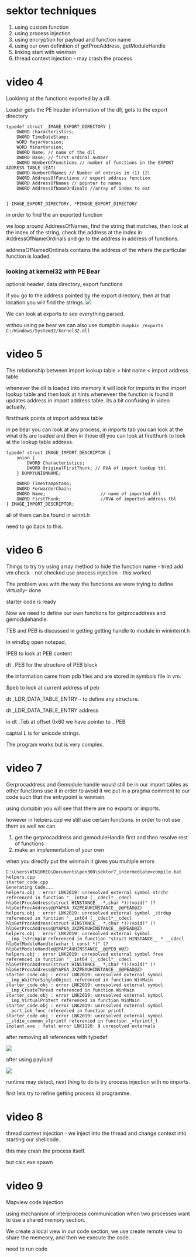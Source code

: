# sektor techniques

1. using custom function
2. using process injection
3. using encryption for payload and function name
4. using our own definition of getProcAddress, getModuleHandle
5. linking start with winmain
6. thread context injection - may crash the process


# video 4

Lookinng at the functions exported by a dll.

Loader gets the PE header information of the dll, gets to the export directory
```
typedef struct _IMAGE_EXPORT_DIRECTORY {
    DWORD characteristics;
    DWORD TimeDateStamp;
    WORD MajorVersion;
    WORD MinorVersion;
    DWORD Name; // name of the dll
    DWORD Base; // first ordinal number
    DWORD NUmberOfFunctions // number of functions in the EXPORT ADDRESS TABLE (EAT)
    DWORD NumberOfNames // Number of entries in (1) (2)
    DWORD AddressOfFunctions // export address function
    DWORD AddressOfNames // pointer to names
    DWORD AddressOfNameOrdinals //array of index to eat


} IMAGE_EXPORT_DIRECTORY, *PIMAGE_EXPORT_DIRECTORY

```
in order to find the an exported function

we loop around AddressOfNames, find the string that matches, then look at the index of the string, check the address at the index in AddressOfNameOrdinals and go to the address in address of functions.

addressOfNamedOrdinals contains the address of the where the particular function is loaded.  

### looking at kernel32 with PE Bear

optional header, data directory, export functions

if you go to the address pointed by rhe export directory, then at that location you will find the strings.
![](kernel32_String.png)

We can look at exports to see everything parsed.

withou using pe bear we can also use dumpbin
`dumpbin /exports C:/Windows/System32/kernel32.dll `
  

# video 5

The relationship between import lookup table > hint name  < import address table

whenever the dll is loaded into memory it will look for imports in the import lookup table and then look at hints wheneveer the function is found it updates address in import address table. its a bit confusing in video actually.

firstthunk points ot import address table

in pe bear you can look at any process, in imports tab you can look at the what dlls are loaded and then in those dll you can look at firstthunk to look at the lookup table address.

 
```
typedef struct IMAGE_IMPORT_DESCRIPTOR {
    union {
        DWORD Characteristics;
        DWORD OriginalFirstThunk; // RVA of import lookup tbl  
    } DUMMYUNIONNAME;

    DWORD TimeStampStamp;
    DWORD ForwarderChain;
    DWORD Name;                     // name of imported dll
    DWORD FirstThunk;               //RVA of imported address tbl 
} IMAGE_IMPORT_DESCRIPTOR;
```

all of them can be found in winnt.h
 
need to go back to this.

# video 6

Things to try
try using array method to hide the function name - tried
add vm check - not checked
use process injection - this worked

The problem was with the way the functions we were trying to define virtually- done

starter code is ready

Now we need to define our own functions for getprocaddress and gemodulehandle.

TEB and PEB is discussed in getting getting handle to module
in wininternl.h

in windbg open notepad,

!PEB to look at PEB content 

dt _PEB for the structure of PEB block

the information came from pdb files and are stored in symbols file in vm.
    
$peb to look at current address of peb

dt _LDR_DATA_TABLE_ENTRY - to define any structure.

dt _LDR_DATA_TABLE_ENTRY address  

in dt _Teb at offset 0x60 we have pointer to _   PEB

captial L is for unicode strings.

The program works but is very complex.

# video 7  

Gerprocaddress and Gemodule handle would still be in our import tables as other functions use it
in order to avoid it we put in a pragma comment to our code such that the entrypoint is winmain.

using dumpbin you will see that there are no exports or imports.

however in helpers.cpp we still use certain functions. in order to not use them as well we can
1. get the getprocaddress and gemoduleHandle first and then resolve rest of functions
2. make an implementation of your own

when you directly put the winmain it gives you multiple errors

```
C:\Users\WIN10RED\Documents\pen300\sektor7_intermediate>compile.bat
helpers.cpp
starter_code.cpp
Generating Code...
helpers.obj : error LNK2019: unresolved external symbol strchr referenced in function "__int64 (__cdecl*__cdecl hlpGetProcAddress(struct HINSTANCE__ *,char *))(void)" (?hlpGetProcAddress@@YAP6A_JXZPEAUHINSTANCE__@@PEAD@Z)
helpers.obj : error LNK2019: unresolved external symbol _strdup referenced in function "__int64 (__cdecl*__cdecl hlpGetProcAddress(struct HINSTANCE__ *,char *))(void)" (?hlpGetProcAddress@@YAP6A_JXZPEAUHINSTANCE__@@PEAD@Z)
helpers.obj : error LNK2019: unresolved external symbol __imp_lstrcmpiW referenced in function "struct HINSTANCE__ * __cdecl hlpGetModuleHandle(wchar_t const *)" (?hlpGetModuleHandle@@YAPEAUHINSTANCE__@@PEB_W@Z)
helpers.obj : error LNK2019: unresolved external symbol free referenced in function "__int64 (__cdecl*__cdecl hlpGetProcAddress(struct HINSTANCE__ *,char *))(void)" (?hlpGetProcAddress@@YAP6A_JXZPEAUHINSTANCE__@@PEAD@Z)
starter_code.obj : error LNK2019: unresolved external symbol __imp_WaitForSingleObject referenced in function WinMain
starter_code.obj : error LNK2019: unresolved external symbol __imp_CreateThread referenced in function WinMain
starter_code.obj : error LNK2019: unresolved external symbol __imp_VirtualProtect referenced in function WinMain
starter_code.obj : error LNK2019: unresolved external symbol __acrt_iob_func referenced in function printf
starter_code.obj : error LNK2019: unresolved external symbol __stdio_common_vfprintf referenced in function _vfprintf_l
implant.exe : fatal error LNK1120: 9 unresolved externals
```
after removing all references with typedef

![](no_imports.png)

after using payload

![](all_imports.png)

runtime may detect, next thing to do is try process injection with no imports.

first lets try to refine getting process id programme.

# video 8

thread context injection - we inject into the thread and change context into starting our shellcode. 

this may crash the process itself.

but calc.exe spawn

# video 9

Mapview code injection

using mechanism of interprocess communication when two processes want to use a shared memory section.

We create a local view in our code section, we use create remote view to share the memeory, and then we execute the code.

need to run code



